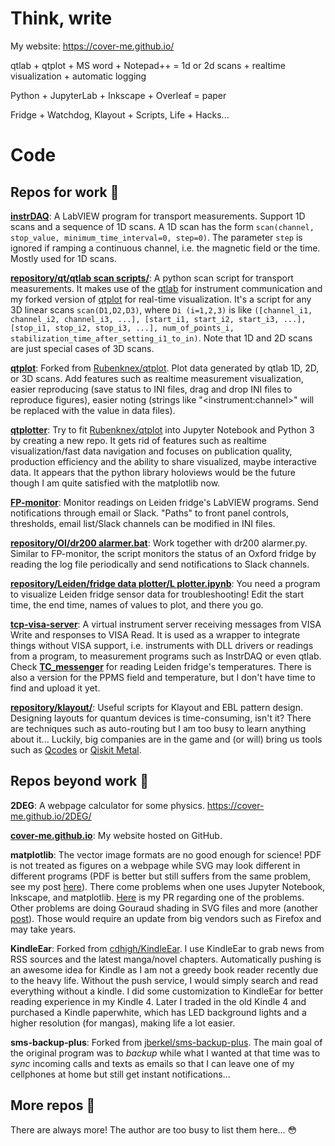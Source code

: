 # Think, write
My website: https://cover-me.github.io/

qtlab + qtplot + MS word + Notepad++ = 1d or 2d scans + realtime visualization + automatic logging

Python + JupyterLab + Inkscape + Overleaf = paper

Fridge + Watchdog, Klayout + Scripts, Life + Hacks...



# Code

## Repos for work :wrench: 

**[instrDAQ](https://github.com/cover-me/instrDAQ)**: A LabVIEW program for transport measurements. Support 1D scans and a sequence of 1D scans. A 1D scan has the form `scan(channel, stop_value, minimum_time_interval=0, step=0)`. The parameter `step` is ignored if ramping a continuous channel, i.e. the magnetic field or the time. Mostly used for 1D scans.

**[repository/qt/qtlab scan scripts/](https://github.com/cover-me/repository/tree/master/qt/qtlab%20scan%20scripts)**: A python scan script for transport measurements. It makes use of the [qtlab](http://qtlab.sourceforge.net/) for instrument communication and my forked version of [qtplot](https://github.com/cover-me/qtplot) for real-time visualization. It's a script for any 3D linear scans `scan(D1,D2,D3)`, where `Di (i=1,2,3)` is like `([channel_i1, channel_i2, channel_i3, ...], [start_i1, start_i2, start_i3, ...], [stop_i1, stop_i2, stop_i3, ...], num_of_points_i, stabilization_time_after_setting_i1_to_in)`. Note that 1D and 2D scans are just special cases of 3D scans.

**[qtplot](https://github.com/cover-me/qtplot)**: Forked from [Rubenknex/qtplot](https://github.com/Rubenknex/qtplot). Plot data generated by qtlab 1D, 2D, or 3D scans. Add features such as realtime measurement visualization, easier reproducing (save status to INI files, drag and drop INI files to reproduce figures), easier noting (strings like "\<instrument:channel\>" will be replaced with the value in data files).

**[qtplotter](https://github.com/cover-me/qtplotter)**: Try to fit [Rubenknex/qtplot](https://github.com/Rubenknex/qtplot) into Jupyter Notebook and Python 3 by creating a new repo. It gets rid of features such as realtime visualization/fast data navigation and focuses on publication quality, production efficiency and the ability to share visualized, maybe interactive data. It appears that the python library holoviews would be the future though I am quite satisfied with the matplotlib now.

**[FP-monitor](https://github.com/cover-me/FP-monitor)**: Monitor readings on Leiden fridge's LabVIEW programs. Send notifications through email or Slack. "Paths" to front panel controls, thresholds, email list/Slack channels can be modified in INI files.

**[repository/OI/dr200 alarmer.bat](https://github.com/cover-me/repository/tree/master/OI)**: Work together with dr200 alarmer.py. Similar to FP-monitor, the script monitors the status of an Oxford fridge by reading the log file periodically and send notifications to Slack channels.

**[repository/Leiden/fridge data plotter/L plotter.ipynb](https://github.com/cover-me/repository/tree/master/Leiden/fridge%20data%20plotter)**: You need a program to visualize Leiden fridge sensor data for troubleshooting! Edit the start time, the end time, names of values to plot, and there you go. 

**[tcp-visa-server](https://github.com/cover-me/tcp-visa-server)**: A virtual instrument server receiving messages from VISA Write and responses to VISA Read. It is used as a wrapper to integrate things without VISA support, i.e. instruments with DLL drivers or readings from a program, to measurement programs such as InstrDAQ or even qtlab. Check **[TC_messenger](https://github.com/cover-me/repository/tree/master/Leiden)** for reading Leiden fridge's temperatures. There is also a version for the PPMS field and temperature, but I don't have time to find and upload it yet.

**[repository/klayout/](https://github.com/cover-me/repository/tree/master/klayout)**: Useful scripts for Klayout and EBL pattern design. Designing layouts for quantum devices is time-consuming, isn't it? There are techniques such as auto-routing but I am too busy to learn anything about it... Luckily, big companies are in the game and (or will) bring us tools such as [Qcodes](https://github.com/QCoDeS/Qcodes) or [Qiskit Metal](https://qiskit.org/metal/).

## Repos beyond work :beer:

**2DEG**: A webpage calculator for some physics. https://cover-me.github.io/2DEG/

**[cover-me.github.io](https://github.com/cover-me/cover-me.github.io)**: My website hosted on GitHub.

**matplotlib**: The vector image formats are no good enough for science! PDF is not treated as figures on a webpage while SVG may look different in different programs (PDF is better but still suffers from the same problem, see my post [here](https://cover-me.github.io/2019/02/17/Save-2d-data-as-a-figure.html)). There come problems when one uses Jupyter Notebook, Inkscape, and matplotlib. [Here](https://github.com/matplotlib/matplotlib/pull/17062) is my PR regarding one of the problems. Other problems are doing Gouraud shading in SVG files and more (another [post](https://cover-me.github.io/2020/04/18/Save-2D-data-as-a-figure-III.html)).  Those would require an update from big vendors such as Firefox and may take years.

**KindleEar**: Forked from [cdhigh/KindleEar](https://github.com/cdhigh/KindleEar). I use KindleEar to grab news from RSS sources and the latest manga/novel chapters. Automatically pushing is an awesome idea for Kindle as I am not a greedy book reader recently due to the heavy life. Without the push service, I would simply search and read everything without a kindle. I did some customization to KindleEar for better reading experience in my Kindle 4. Later I traded in the old Kindle 4 and purchased a Kindle paperwhite, which has LED background lights and a higher resolution (for mangas), making life a lot easier. 

**sms-backup-plus**: Forked from [jberkel/sms-backup-plus](https://github.com/jberkel/sms-backup-plus). The main goal of the original program was to _backup_ while what I wanted at that time was to _sync_ incoming calls and texts as emails so that I can leave one of my cellphones at home but still get instant notifications...


## More repos :moyai:

There are always more! The author are too busy to list them here... :flushed:

